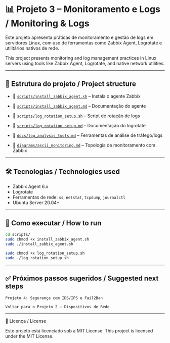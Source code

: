 # 📊 Projeto 3 – Monitoramento e Logs / Monitoring & Logs

Este projeto apresenta práticas de monitoramento e gestão de logs em servidores Linux, com uso de ferramentas como Zabbix Agent, Logrotate e utilitários nativos de rede.

This project presents monitoring and log management practices in Linux servers using tools like Zabbix Agent, Logrotate, and native network utilities.

---

## 📁 Estrutura do projeto / Project structure

- 📄 [`scripts/install_zabbix_agent.sh`](./scripts/install_zabbix_agent.sh) – Instala o agente Zabbix  
- 📝 [`scripts/install_zabbix_agent.md`](./scripts/install_zabbix_agent.md) – Documentação do agente  

- 📄 [`scripts/log_rotation_setup.sh`](./scripts/log_rotation_setup.sh) – Script de rotação de logs  
- 📝 [`scripts/log_rotation_setup.md`](./scripts/log_rotation_setup.md) – Documentação do logrotate  

- 📝 [`docs/log_analysis_tools.md`](./docs/log_analysis_tools.md) – Ferramentas de análise de tráfego/logs  

- 📝 [`diagrams/ascii_monitoring.md`](./diagrams/ascii_monitoring.md) – Topologia de monitoramento com Zabbix

---

## 🛠️ Tecnologias / Technologies used

- Zabbix Agent 6.x
- Logrotate
- Ferramentas de rede: `ss`, `netstat`, `tcpdump`, `journalctl`
- Ubuntu Server 20.04+

---

## 🚀 Como executar / How to run

```bash
cd scripts/
sudo chmod +x install_zabbix_agent.sh
sudo ./install_zabbix_agent.sh

sudo chmod +x log_rotation_setup.sh
sudo ./log_rotation_setup.sh
```

---

## ✅ Próximos passos sugeridos / Suggested next steps

    Projeto 4: Segurança com IDS/IPS e Fail2Ban

    Voltar para o Projeto 2 – Dispositivos de Rede

---

📄 Licença / License

Este projeto está licenciado sob a MIT License.
This project is licensed under the MIT License.
